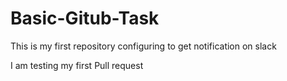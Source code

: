 # Basic-Gitub-Task
This is my first repository configuring to get notification on slack

I am testing my first Pull request